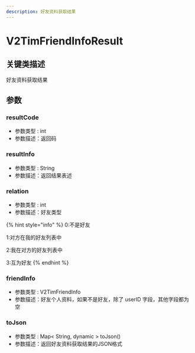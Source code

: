 ```yaml
---
description: 好友资料获取结果
---
```


# V2TimFriendInfoResult

## 关键类描述

好友资料获取结果

## 参数

### resultCode

* 参数类型 : int
* 参数描述：返回码

### resultInfo

* 参数类型 : String
* 参数描述：返回结果表述

### relation

* 参数类型 : int
* 参数描述：好友类型

{% hint style="info" %}
0:不是好友

1:对方在我的好友列表中

2:我在对方的好友列表中

3:互为好友
{% endhint %}

### friendInfo

* 参数类型 : V2TimFriendInfo
* 参数描述：好友个人资料，如果不是好友，除了 userID 字段，其他字段都为空

### toJson

* 参数类型 : Map< String, dynamic > toJson()
* 参数描述：返回好友资料获取结果的JSON格式
